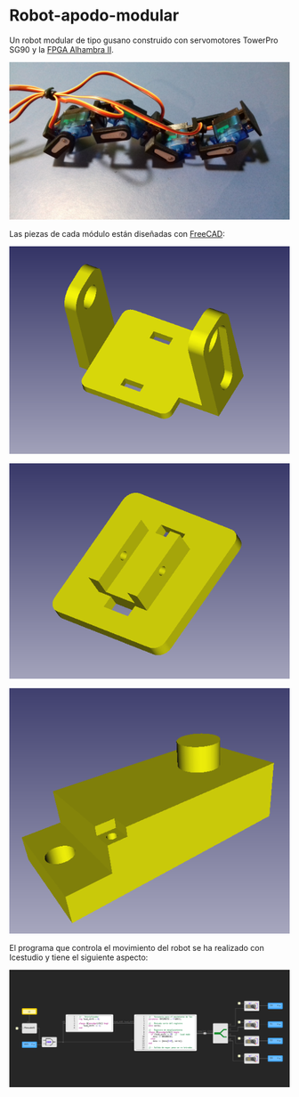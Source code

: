# Robot-apodo-modular
Un robot modular de tipo gusano construido con servomotores TowerPro SG90 y la [FPGA Alhambra II](https://alhambrabits.com/).

![](https://github.com/JuanMYB/Robot-apodo-modular/blob/main/Imagenes/foto_robot.jpg)

Las piezas de cada módulo están diseñadas con [FreeCAD](https://www.freecadweb.org/):

![](https://github.com/JuanMYB/Robot-apodo-modular/blob/main/Imagenes/basculante_servo.png)

![](https://github.com/JuanMYB/Robot-apodo-modular/blob/main/Imagenes/base_servo.png)

![](https://github.com/JuanMYB/Robot-apodo-modular/blob/main/Imagenes/tapa_servo.png)

El programa que controla el movimiento del robot se ha realizado con Icestudio y tiene el siguiente aspecto:

![](https://github.com/JuanMYB/Robot-apodo-modular/blob/main/Imagenes/circuito_icestudio.png)

